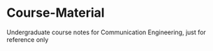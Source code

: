 # Course-Material
Undergraduate course notes for Communication Engineering, just for reference only
